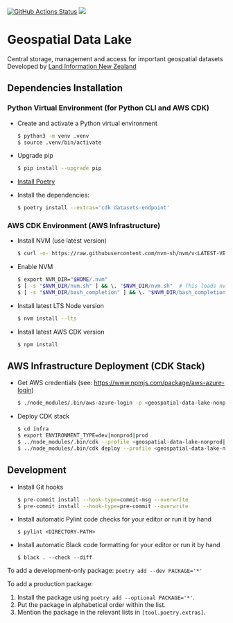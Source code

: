 [![GitHub Actions Status](https://github.com/linz/geospatial-data-lake/workflows/Build/badge.svg)](https://github.com/linz/geospatial-data-lake/actions) ![](https://img.shields.io/badge/WIP-Work%20In%20Progress-orange)

# Geospatial Data Lake
Central storage, management and access for important geospatial datasets
Developed by [Land Information New Zealand](https://github.com/linz)


## Dependencies Installation
### Python Virtual Environment (for Python CLI and AWS CDK)
* Create and activate a Python virtual environment

    ```bash
    $ python3 -m venv .venv
    $ source .venv/bin/activate
    ```
* Upgrade pip

    ```bash
    $ pip install --upgrade pip
    ```
* [Install Poetry](https://python-poetry.org/docs/#installation)
* Install the dependencies:

    ```bash
    $ poetry install --extras='cdk datasets-endpoint'
    ```

### AWS CDK Environment (AWS Infrastructure)
* Install NVM (use latest version)

    ```bash
    $ curl -o- https://raw.githubusercontent.com/nvm-sh/nvm/v<LATEST-VERSION>/install.sh | bash
    ```
* Enable NVM

    ```bash
    $ export NVM_DIR="$HOME/.nvm"
    $ [ -s "$NVM_DIR/nvm.sh" ] && \. "$NVM_DIR/nvm.sh"  # This loads nvm
    $ [ -s "$NVM_DIR/bash_completion" ] && \. "$NVM_DIR/bash_completion"  # This loads nvm bash_completion
    ```
* Install latest LTS Node version

    ```bash
    $ nvm install --lts
    ```
* Install latest AWS CDK version

    ```bash
    $ npm install
    ```


## AWS Infrastructure Deployment (CDK Stack)
* Get AWS credentials (see: https://www.npmjs.com/package/aws-azure-login)

    ```bash
    $ ./node_modules/.bin/aws-azure-login -p <geospatial-data-lake-nonprod|geospatial-data-lake-prod>
    ```
* Deploy CDK stack

    ```bash
    $ cd infra
    $ export ENVIRONMENT_TYPE=dev|nonprod|prod
    $ ../node_modules/.bin/cdk --profile <geospatial-data-lake-nonprod|geospatial-data-lake-prod> bootstrap aws://unknown-account/ap-southeast-2
    $ ../node_modules/.bin/cdk deploy --profile <geospatial-data-lake-nonprod|geospatial-data-lake-prod> geospatial-data-lake
    ```


## Development
* Install Git hooks

    ```bash
    $ pre-commit install --hook-type=commit-msg --overwrite
    $ pre-commit install --hook-type=pre-commit --overwrite
    ```
* Install automatic Pylint code checks for your editor or run it by hand

    ```
    $ pylint <DIRECTORY-PATH>
    ```
* Install automatic Black code formatting for your editor or run it by hand

     ```
     $ black . --check --diff
     ```

To add a development-only package: `poetry add --dev PACKAGE='*'`

To add a production package:

1. Install the package using `poetry add --optional PACKAGE='*'`.
1. Put the package in alphabetical order within the list.
1. Mention the package in the relevant lists in `[tool.poetry.extras]`.
